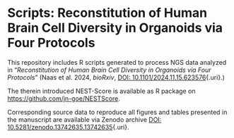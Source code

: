 # Scripts: Reconstitution of Human Brain Cell Diversity in Organoids via Four Protocols

This repository includes R scripts generated to process NGS data analyzed in “*Reconstitution of Human Brain Cell Diversity in Organoids via Four Protocols*” (Naas et al. 2024, *bioRxiv*, [DOI: 10.1101/2024.11.15.623576](https://doi.org/10.1101/2024.11.15.623576){.uri}.)

The therein introduced NEST-Score is available as R package on <https://github.com/jn-goe/NESTScore>.

Corresponding source data to reproduce all figures and tables presented in the manuscript are available via Zenodo archive [DOI: 10.5281/zenodo.13742635.13742635](https://doi.org/10.5281/zenodo.13742635){.uri}.
